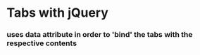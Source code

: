 # Tabs with jQuery

### uses data attribute in order to 'bind' the tabs with the respective contents

